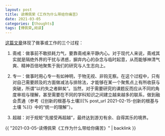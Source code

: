 ```yaml
---
layout: post
title: 读傅佩荣《工作为什么带给你痛苦》
date: 2021-03-05
categories: [thoughts]
tags: [傅佩荣,阅读]
---
```


[这篇文章](https://weibo.com/ttarticle/p/show?id=2309404610044007415813)体现了做事或工作的三个过程：

1. 斋戒：做事前不敢损耗力气，要靠斋戒来平静内心。对于现代人来说，斋戒其实就是隔绝外界的干扰与诱惑，摒弃内心的杂念与临时起意，从而能够神清气爽、精神百倍地聚焦于我们的研究与人生志向上。

2. 专一：做事时用心专一有如神明，于物无视、非钩无察。在这个过程中，只有对自己需要顾及的方面做减法与排除法，才能够在某一个聚焦点上有所收获与突破，所谓“以约失之者鲜矣”。当然，对于需要研究的课题反而应从不同的角度审视与理解，甚至需要在不同的学科知识之间建立越来越多的联系，做到融会贯通（参考《[创新的根基与土壤]({% post_url 2021-02-15-创新的根基与土壤 %})》中的“统一的理解”）。

3. 超越：对于规矩“先接受再超越”，最终达到游刃有余、自得其乐的境界。

{{ "2021-03-05-读傅佩荣《工作为什么带给你痛苦》" | backlink }}
